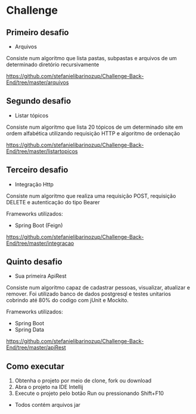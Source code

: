 # Challenge

## Primeiro desafio

* Arquivos

Consiste num algoritmo que lista pastas, subpastas e arquivos de um determinado diretório recursivamente

https://github.com/stefanielibarinozup/Challenge-Back-End/tree/master/arquivos


## Segundo desafio
* Listar tópicos

Consiste num algoritmo que lista 20 tópicos de um determinado site em ordem alfabética utilizando requisição HTTP e algoritmo de ordenação

https://github.com/stefanielibarinozup/Challenge-Back-End/tree/master/listartopicos

## Terceiro desafio
* Integração Http

Consiste num algoritmo que realiza uma requisição POST, requisição DELETE e autenticação do tipo Bearer

Frameworks utilizados:
* Spring Boot (Feign)

https://github.com/stefanielibarinozup/Challenge-Back-End/tree/master/integracao


## Quinto desafio
* Sua primeira ApiRest

Consiste num algoritmo capaz de cadastrar pessoas, visualizar, atualizar e remover. Foi utilizado banco de dados postgresql e testes unitarios cobrindo 
até 80% do codigo com jUnit e Mockito.


Frameworks utilizados:
* Spring Boot 
* Spring Data

https://github.com/stefanielibarinozup/Challenge-Back-End/tree/master/apiRest


## Como executar

1. Obtenha o projeto por meio de clone, fork ou download
2. Abra o projeto na IDE Intellij
3. Execute o projeto pelo botão Run ou pressionando Shift+F10
* Todos contém arquivos jar